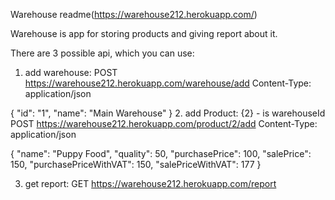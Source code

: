Warehouse readme(https://warehouse212.herokuapp.com/)

Warehouse is app for storing products and giving report about it.

There are 3 possible api, which you can use:
1. add warehouse: POST https://warehouse212.herokuapp.com/warehouse/add
   Content-Type: application/json

{
"id": "1",
"name": "Main Warehouse"
}
2. add Product: {2} - is warehouseId
POST https://warehouse212.herokuapp.com/product/2/add
   Content-Type: application/json

{
"name": "Puppy Food",
"quality": 50,
"purchasePrice": 100,
"salePrice": 150,
"purchasePriceWithVAT": 150,
"salePriceWithVAT": 177
}

3. get report: GET https://warehouse212.herokuapp.com/report
